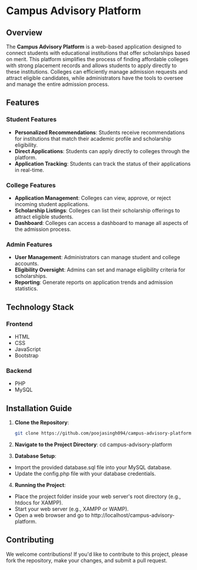 # Campus Advisory Platform

## Overview
The **Campus Advisory Platform** is a web-based application designed to connect students with educational institutions that offer scholarships based on merit. This platform simplifies the process of finding affordable colleges with strong placement records and allows students to apply directly to these institutions. Colleges can efficiently manage admission requests and attract eligible candidates, while administrators have the tools to oversee and manage the entire admission process.

## Features

### Student Features
- **Personalized Recommendations**: Students receive recommendations for institutions that match their academic profile and scholarship eligibility.
- **Direct Applications**: Students can apply directly to colleges through the platform.
- **Application Tracking**: Students can track the status of their applications in real-time.

### College Features
- **Application Management**: Colleges can view, approve, or reject incoming student applications.
- **Scholarship Listings**: Colleges can list their scholarship offerings to attract eligible students.
- **Dashboard**: Colleges can access a dashboard to manage all aspects of the admission process.

### Admin Features
- **User Management**: Administrators can manage student and college accounts.
- **Eligibility Oversight**: Admins can set and manage eligibility criteria for scholarships.
- **Reporting**: Generate reports on application trends and admission statistics.

## Technology Stack

### Frontend
- HTML
- CSS
- JavaScript
- Bootstrap

### Backend
- PHP
- MySQL

## Installation Guide

1. **Clone the Repository**:
   ```bash
   git clone https://github.com/poojasingh094/campus-advisory-platform.git
   
2. **Navigate to the Project Directory**:
   cd campus-advisory-platform
   
3. **Database Setup**:
  - Import the provided database.sql file into your MySQL database.
  - Update the config.php file with your database credentials.

4. **Running the Project**:

  - Place the project folder inside your web server's root directory (e.g., htdocs for XAMPP).
  - Start your web server (e.g., XAMPP or WAMP).
  - Open a web browser and go to http://localhost/campus-advisory-platform.
    
## Contributing
We welcome contributions! If you'd like to contribute to this project, please fork the repository, make your changes, and submit a pull request.
